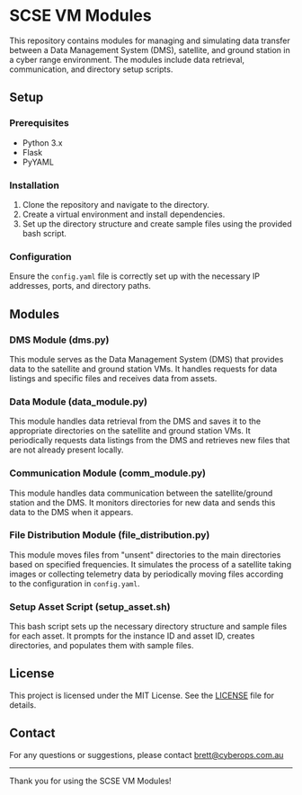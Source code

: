 # SCSE VM Modules

This repository contains modules for managing and simulating data transfer between a Data Management System (DMS), satellite, and ground station in a cyber range environment. The modules include data retrieval, communication, and directory setup scripts.

## Setup

### Prerequisites

- Python 3.x
- Flask
- PyYAML

### Installation

1. Clone the repository and navigate to the directory.
2. Create a virtual environment and install dependencies.
3. Set up the directory structure and create sample files using the provided bash script.

### Configuration

Ensure the `config.yaml` file is correctly set up with the necessary IP addresses, ports, and directory paths.

## Modules

### DMS Module (dms.py)

This module serves as the Data Management System (DMS) that provides data to the satellite and ground station VMs. It handles requests for data listings and specific files and receives data from assets.

### Data Module (data_module.py)

This module handles data retrieval from the DMS and saves it to the appropriate directories on the satellite and ground station VMs. It periodically requests data listings from the DMS and retrieves new files that are not already present locally.

### Communication Module (comm_module.py)

This module handles data communication between the satellite/ground station and the DMS. It monitors directories for new data and sends this data to the DMS when it appears.

### File Distribution Module (file_distribution.py)

This module moves files from "unsent" directories to the main directories based on specified frequencies. It simulates the process of a satellite taking images or collecting telemetry data by periodically moving files according to the configuration in `config.yaml`.

### Setup Asset Script (setup_asset.sh)

This bash script sets up the necessary directory structure and sample files for each asset. It prompts for the instance ID and asset ID, creates directories, and populates them with sample files.



## License

This project is licensed under the MIT License. See the [LICENSE](LICENSE) file for details.

## Contact

For any questions or suggestions, please contact brett@cyberops.com.au

---

Thank you for using the SCSE VM Modules!
